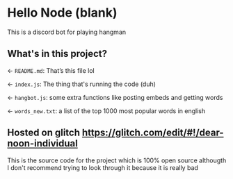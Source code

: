 # Hello Node (blank)

This is a discord bot for playing hangman

## What's in this project?

← `README.md`: That’s this file lol

← `index.js`: The thing that's running the code (duh)

← `hangbot.js`: some extra functions like posting embeds and getting words

← `words_new.txt`: a list of the top 1000 most popular words in english

## Hosted on glitch https://glitch.com/edit/#!/dear-noon-individual

This is the source code for the project which is 100% open source althougth 
I don't recommend trying to look through it because it is really bad
